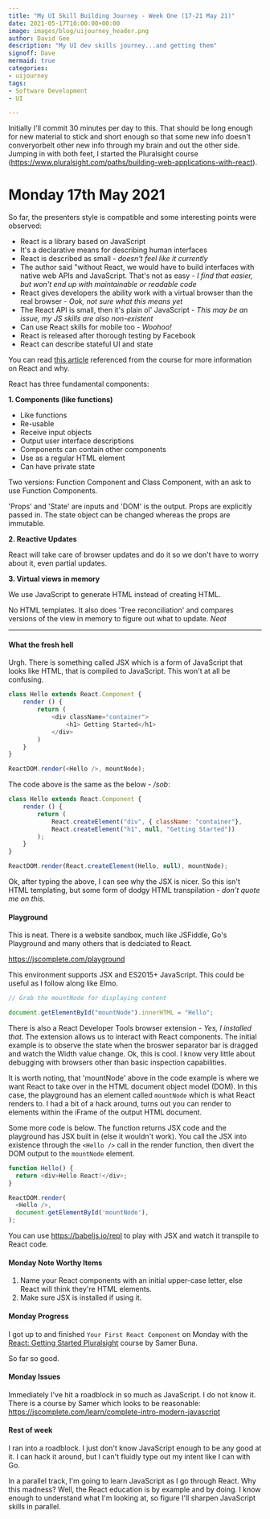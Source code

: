 ```yaml
---
title: "My UI Skill Building Journey - Week One (17-21 May 21)"
date: 2021-05-17T10:00:00+00:00
image: images/blog/uijourney_header.png
author: David Gee
description: "My UI dev skills journey...and getting them"
signoff: Dave
mermaid: true
categories: 
- uijourney
tags:
- Software Development
- UI

---
```


Initially I'll commit 30 minutes per day to this. That should be long enough for new material to stick and short enough so that some new info doesn't converyorbelt other new info through my brain and out the other side. 
Jumping in with both feet, I started the Pluralsight course (https://www.pluralsight.com/paths/building-web-applications-with-react).

# Monday 17th May 2021

So far, the presenters style is compatible and some interesting points were observed:

* React is a library based on JavaScript
* It's a declarative means for describing human interfaces
* React is described as small - *doesn't feel like it currently*
* The author said "without React, we would have to build interfaces with native web APIs and JavaScript. That's not as easy - *I find that easier, but won't end up with maintainable or readable code*
* React gives developers the ability work with a virtual browser than the real browser - *Ook, not sure what this means yet*
* The React API is small, then it's plain ol' JavaScript - *This may be an issue, my JS skills are also non-existent*
* Can use React skills for mobile too - *Woohoo!*
* React is released after thorough testing by Facebook
* React can describe stateful UI and state

You can read [this article](https://jscomplete.com/why-react) referenced from the course for more information on React and why.

React has three fundamental components:

__1. Components (like functions)__

* Like functions
* Re-usable
* Receive input objects
* Output user interface descriptions
* Components can contain other components
* Use as a regular HTML element
* Can have private state

Two versions: Function Component and Class Component, with an ask to use Function Components.

'Props' and 'State' are inputs and 'DOM' is the output.
Props are explicitly passed in. The state object can be changed whereas the props are immutable.


__2. Reactive Updates__

React will take care of browser updates and do it so we don't have to worry about it, even partial updates.

__3. Virtual views in memory__

We use JavaScript to generate HTML instead of creating HTML. 

No HTML templates. It also does 'Tree reconciliation' and compares versions of the view in memory to figure out what to update. *Neat*

---
#### What the fresh hell

Urgh. There is something called JSX which is a form of JavaScript that looks like HTML, that is compiled to JavaScript. This won't at all be confusing.

```javascript
class Hello extends React.Component {
    render () {
        return (
            <div className="container">
                <h1> Getting Started</h1>
            </div>
        )
    }
}

ReactDOM.render(<Hello />, mountNode);
```

The code above is the same as the below - */sob*:

```javascript
class Hello extends React.Component {
    render () {
        return (
            React.createElement("div", { className: "container"},
            React.createElement("h1", null, "Getting Started"))
        );
    }
}

ReactDOM.render(React.createElement(Hello, null), mountNode);
```

Ok, after typing the above, I can see why the JSX is nicer. So this isn't HTML templating, but some form of dodgy HTML transpilation - *don't quote me on this*.

#### Playground

This is neat. There is a website sandbox, much like JSFiddle, Go's Playground and many others that is dedciated to React.

https://jscomplete.com/playground

This environment supports JSX and ES2015+ JavaScript. This could be useful as I follow along like Elmo.

```javascript
// Grab the mountNode for displaying content

document.getElementById("mountNode").innerHTML = "Hello";
```

There is also a React Developer Tools browser extension - *Yes, I installed that*. The extension allows us to interact with React components. The initial example is to observe the state when the broswer separator bar is dragged and watch the Width value change. Ok, this is cool. I know very little about debugging with browsers other than basic inspection capabilities.

It is worth noting, that 'mountNode' above in the code example is where we want React to take over in the HTML document object model (DOM). In this case, the playground has an element called `mountNode` which is what React renders to. I had a bit of a hack around, turns out you can render to elements within the iFrame of the output HTML document.

Some more code is below. The function returns JSX code and the playground has JSX built in (else it wouldn't work). You call the JSX into existence through the `<Hello />` call in the render function, then divert the DOM output to the `mountNode` element. 

```javascript
function Hello() {
  return <div>Hello React!</div>;
}

ReactDOM.render(
  <Hello />,
  document.getElementById('mountNode'),
);
```

You can use https://babeljs.io/repl to play with JSX and watch it transpile to React code.

#### Monday Note Worthy Items

1.  Name your React components with an initial upper-case letter, else React will think they're HTML elements.
2.  Make sure JSX is installed if using it.

#### Monday Progress

I got up to and finished `Your First React Component` on Monday with the [React: Getting Started Pluralsight](https://www.pluralsight.com/paths/building-web-applications-with-react) course by Samer Buna.

So far so good.

#### Monday Issues

Immediately I've hit a roadblock in so much as JavaScript. I do not know it. There is a course by Samer which looks to be reasonable: https://jscomplete.com/learn/complete-intro-modern-javascript 

#### Rest of week

I ran into a roadblock. I just don't know JavaScript enough to be any good at it. I can hack it around, but I can't fluidly type out my intent like I can with Go. 

In a parallel track, I'm going to learn JavaScript as I go through React. Why this madness? Well, the React education is by example and by doing. I know enough to understand what I'm looking at, so figure I'll sharpen JavaScript skills in parallel.



